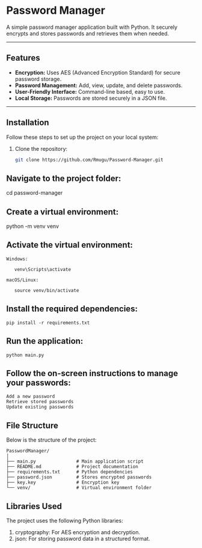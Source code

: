 # Password Manager

A simple password manager application built with Python. It securely encrypts and stores passwords and retrieves them when needed.

---

## Features

- **Encryption:** Uses AES (Advanced Encryption Standard) for secure password storage.
- **Password Management:** Add, view, update, and delete passwords.
- **User-Friendly Interface:** Command-line based, easy to use.
- **Local Storage:** Passwords are stored securely in a JSON file.

---

## Installation

Follow these steps to set up the project on your local system:

1. Clone the repository:
   ```bash
   git clone https://github.com/Rmugu/Password-Manager.git

## Navigate to the project folder:

   cd password-manager

## Create a virtual environment:

   python -m venv venv

## Activate the virtual environment:

    Windows:

       venv\Scripts\activate

    macOS/Linux:

       source venv/bin/activate

## Install the required dependencies:

    pip install -r requirements.txt

## Run the application:

    python main.py

## Follow the on-screen instructions to manage your passwords:

    Add a new password
    Retrieve stored passwords
    Update existing passwords

## File Structure

  Below is the structure of the project:

    PasswordManager/
    │
    ├── main.py               # Main application script
    ├── README.md             # Project documentation
    ├── requirements.txt      # Python dependencies
    ├── password.json         # Stores encrypted passwords
    ├── key.key               # Encryption key
    └── venv/                 # Virtual environment folder

## Libraries Used

  The project uses the following Python libraries:

   1. cryptography: For AES encryption and decryption.
   2. json: For storing password data in a structured format.